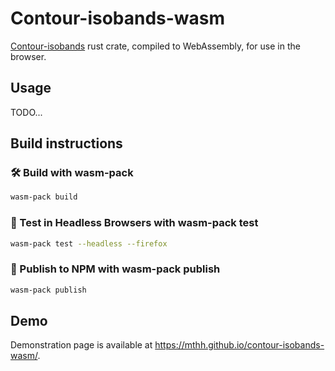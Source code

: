 # Contour-isobands-wasm

[Contour-isobands](https://crates.io/crates/contour-isobands) rust crate, compiled to WebAssembly, for use in the browser.

## Usage

TODO...

## Build instructions

### 🛠️ Build with wasm-pack

```bash
wasm-pack build
```

### 🔬 Test in Headless Browsers with wasm-pack test

```bash
wasm-pack test --headless --firefox
```

### 🎁 Publish to NPM with wasm-pack publish

```bash
wasm-pack publish
```

## Demo

Demonstration page is available at https://mthh.github.io/contour-isobands-wasm/.